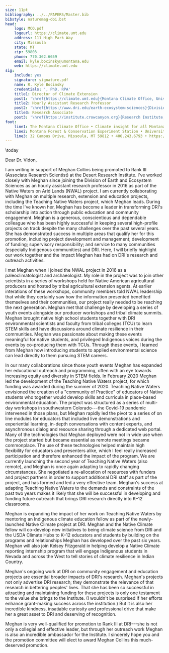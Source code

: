 ```yaml
---
size: 11pt
bibliography: ../../PAPERS/Master.bib
bibstyle: naturemag-doi.bst
head:
    logo: MCO.pdf
    logourl: https://climate.umt.edu
    address: 111 High Park Way
    city: Missoula
    state: MT
    zip: 59803
    phone: 770.362.6659
    email: kyle.bocinsky@umontana.edu
    web: https://climate.umt.edu
sig:
    include: yes
    signature: signature.pdf
    name: R. Kyle Bocinsky
    credentials: ', PhD, RPA'
    title1: Director of Climate Extension
    post1: '\href{https://climate.umt.edu}{Montana Climate Office, University of Montana}'
    title2: Hourly Assistant Research Professor
    post2: '\href{https://www.dri.edu/earth-ecosystem-sciences}{Division of Earth and Ecosystem Sciences, Desert Research Institute}'
    title3: Research Associate
    post3: '\href{https://institute.crowcanyon.org}{Research Institute, Crow Canyon Archaeological Center}'
foot:
    line1: The Montana Climate Office • Climate insight for all Montanans
    line2: Montana Forest & Conservation Experiment Station • University of Montana
    line3: 32 Campus Drive, Missoula, MT 59812 • 406.243.6793 • https://climate.umt.edu
---
```


\today

Dear Dr. Vidon,

I am writing in support of Meghan Collins being promoted to Rank III (Associate Research Scientist) at the Desert Research Institute. I've worked closely with Meghan since joining the Division of Earth and Ecosystem Sciences as an hourly assistant research professor in 2016 as part of the Native Waters on Arid Lands (NWAL) project. I am currently collaborating with Meghan on multiple research, extension and education projects, including the Teaching Native Waters project, which Meghan leads. During the time I've known her, Meghan has become a leader in transforming DRI's scholarship into action through public education and community engagement. Meghan is a generous, conscientious and dependable colleague who has been highly successful in keeping several high-profile projects on track despite the many challenges over the past several years. She has demonstrated success in multiple areas that qualify her for this promotion, including project development and management; development of funding; supervisory responsibility; and service to many communities (especially Indigenous communities) and DRI. Here, I will briefly highlight our work together and the impact Meghan has had on DRI's research and outreach activities.

I met Meghan when I joined the NWAL project in 2016 as a paleoclimatologist and archaeologist. My role in the project was to join other scientists in a series of workshops held for Native American agricultural producers and hosted by tribal agricultural extension agents. At earlier interations of these workshops, community members told NWAL leadership that while they certainly saw how the information presented benefited themselves and their communities, our project really needed to be reaching the next generation. Meghan met that challenge by developing a series of youth events alongside our producer workshops and tribal climate summits. Meghan brought native high school students together with DRI environmental scientists and faculty from tribal colleges (TCU) to learn STEM skills and have discussions around climate resilience in their communities. Meghan was passionate about making these events meaningful for native students, and privileged Indigenous voices during the events by co-producing them with TCUs. Through these events, I learned from Meghan how introducing students to applied environmental science can lead directly to them pursuing STEM careers.

In our many collaborations since those youth events Meghan has expanded her educational outreach and programming, often with an eye towards increasing equity and diversity in STEM fields. In February 2020 Meghan led the development of the Teaching Native Waters project, for which funding was awarded during the summer of 2020. Teaching Native Waters envisioned the creation of a "community of Practice" of educators of Native students who together would develop skills and curricula in place-based environmental education. The project was structured as a series of multi-day workshops in southwestern Colorado---the Covid-19 pandemic intervened in those plans, but Meghan rapidly led the pivot to a series of on line modules for educators that included live demonstrations and experiential learning, in-depth conversations with content experts, and asynchronous dialog and resource sharing through a dedicated web portal. Many of the technologies that Meghan deployed were not in wide use when the project started but became essential as remote meetings became commonplace. The use of these technologies helped maintain high flexibility for educators and presenters alike, which I feel really increased participation and therefore enhanced the impact of the program. We are currently launching the second year of Teaching Native Waters (also remote), and Meghan is once again adapting to rapidly changing circumstances. She negotiated a re-allocation of resources with funders and project partners in order to support additional DRI staff as part of the project, and has formed and led a very effective team. Meghan's success at adapting Teaching Native Waters to the demands and constraints of the past two years makes it likely that she will be successful in developing and funding future outreach that brings DRI research directly into K–12 classrooms.

Meghan is expanding the impact of her work on Teaching Native Waters by mentoring an Indigenous climate education fellow as part of the newly-launched Native Climate project at DRI. Meghan and the Native Climate fellow will co-develop new initiatives to being climate science from DRI and the USDA Climate Hubs to K–12 educators and students by building on the programs and relationships Meghan has developed over the past six years. Meghan will also join Kelsey Fitzgerald in helping develop a Native Climate reporting internship program that will engage Indigenous students in Nevada and across the West to tell stories of climate resilience in Indian Country.

Meghan's ongoing work at DRI on community engagement and education projects are essential broader impacts of DRI's research. Meghan's projects not only advertise DRI research; they demonstrate the relevance of that research in bettering peoples' lives. That she has been so successful in attracting and maintaining funding for these projects is only one testament to the value she brings to the Institute. (I wouldn't be surprised if her efforts enhance grant-making success across the institution.) But it is also her incredible kindness, insatiable curiosity and professional drive that make her a great asset to DRI and deserving of recognition.

Meghan is very well-qualified for promotion to Rank III at DRI---she is not only a collegial and effective leader, but through her outreach work Meghan is also an incredible ambassador for the Institute. I sincerely hope you and the promotion committee will elect to award Meghan Collins this much-deserved promotion.
